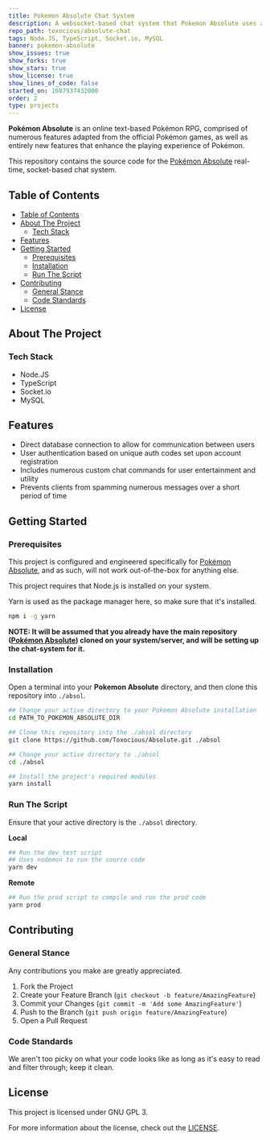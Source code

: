```yaml
---
title: Pokemon Absolute Chat System
description: A websocket-based chat system that Pokemon Absolute uses and relies on for in-game communications.
repo_path: toxocious/absolute-chat
tags: Node.JS, TypeScript, Socket.io, MySQL
banner: pokemon-absolute
show_issues: true
show_forks: true
show_stars: true
show_license: true
show_lines_of_code: false
started_on: 1607937432000
order: 2
type: projects
---
```


**Pok&eacute;mon Absolute** is an online text-based Pok&eacute;mon RPG, comprised of numerous features adapted from the official Pok&eacute;mon games, as well as entirely new features that enhance the playing experience of Pok&eacute;mon.

This repository contains the source code for the [Pok&eacute;mon Absolute](https://github.com/Toxocious/Absolute) real-time, socket-based chat system.

## Table of Contents
- [Table of Contents](#table-of-contents)
- [About The Project](#about-the-project)
  - [Tech Stack](#tech-stack)
- [Features](#features)
- [Getting Started](#getting-started)
  - [Prerequisites](#prerequisites)
  - [Installation](#installation)
  - [Run The Script](#run-the-script)
- [Contributing](#contributing)
  - [General Stance](#general-stance)
  - [Code Standards](#code-standards)
- [License](#license)



## About The Project
### Tech Stack
- Node.JS
- TypeScript
- Socket.io
- MySQL



## Features
- Direct database connection to allow for communication between users
- User authentication based on unique auth codes set upon account registration
- Includes numerous custom chat commands for user entertainment and utility
- Prevents clients from spamming numerous messages over a short period of time



## Getting Started
### Prerequisites
This project is configured and engineered specifically for [Pok&eacute;mon Absolute](https://github.com/Toxocious/Absolute), and as such, will not work out-of-the-box for anything else.

This project requires that Node.js is installed on your system.

Yarn is used as the package manager here, so make sure that it's installed.
```bash
npm i -g yarn
```

**NOTE: It will be assumed that you already have the main repository ([Pok&eacute;mon Absolute](https://github.com/Toxocious/Absolute)) cloned on your system/server, and will be setting up the chat-system for it.**

### Installation
Open a terminal into your **Pokemon Absolute** directory, and then clone this repository into ``./absol``.

```bash
## Change your active directory to your Pokemon Absolute installation
cd PATH_TO_POKEMON_ABSOLUTE_DIR

## Clone this repository into the ./absol directory
git clone https://github.com/Toxocious/Absolute.git ./absol

## Change your active directory to ./absol
cd ./absol

## Install the project's required modules
yarn install
```

### Run The Script
Ensure that your active directory is the ``./absol`` directory.

**Local**
```bash
## Run the dev_test script
## Uses nodemon to run the source code
yarn dev
```

**Remote**
```bash
## Run the prod script to compile and run the prod code
yarn prod
```



## Contributing
### General Stance
Any contributions you make are greatly appreciated.

1. Fork the Project
2. Create your Feature Branch (``git checkout -b feature/AmazingFeature``)
3. Commit your Changes (``git commit -m 'Add some AmazingFeature'``)
4. Push to the Branch (``git push origin feature/AmazingFeature``)
5. Open a Pull Request

### Code Standards
We aren't too picky on what your code looks like as long as it's easy to read and filter through; keep it clean.



## License
This project is licensed under GNU GPL 3.

For more information about the license, check out the [LICENSE](LICENSE).
